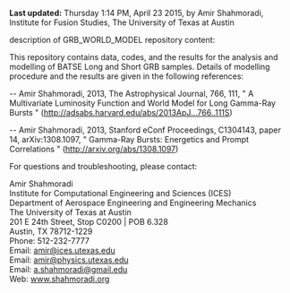 **Last updated:** Thursday 1:14 PM, April 23 2015, by Amir Shahmoradi, Institute for Fusion Studies, The University of Texas at Austin

description of GRB_WORLD_MODEL repository content:

This repository contains data, codes, and the results for the analysis and modelling of BATSE Long and Short GRB samples. Details of modelling procedure and the results are given in the following references:

-- Amir Shahmoradi, 2013, The Astrophysical Journal, 766, 111, " A Multivariate Luminosity Function and World Model for Long Gamma-Ray Bursts " (http://adsabs.harvard.edu/abs/2013ApJ...766..111S)

-- Amir Shahmoradi, 2013, Stanford eConf Proceedings, C1304143, paper 14, arXiv:1308.1097, " Gamma-Ray Bursts: Energetics and Prompt Correlations " (http://arxiv.org/abs/1308.1097)

For questions and troubleshooting, please contact:

Amir Shahmoradi  
Institute for Computational Engineering and Sciences (ICES)  
Department of Aerospace Engineering and Engineering Mechanics  
The University of Texas at Austin  
201 E 24th Street, Stop C0200 | POB 6.328  
Austin, TX 78712-1229  
Phone: 512-232-7777  
Email: amir@ices.utexas.edu  
Email: amir@physics.utexas.edu  
Email: a.shahmoradi@gmail.edu  
Web: www.shahmoradi.org  
